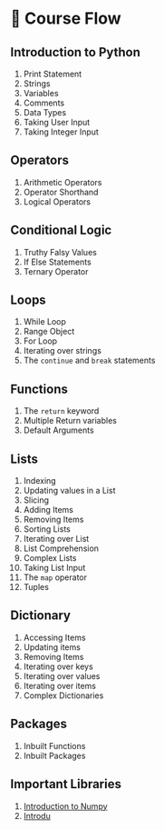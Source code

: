 # 🌊 Course Flow

## Introduction to Python
1. Print Statement
1. Strings
1. Variables
1. Comments
1. Data Types
1. Taking User Input
1. Taking Integer Input

## Operators
1. Arithmetic Operators
1. Operator Shorthand
1. Logical Operators

## Conditional Logic
1. Truthy Falsy Values 
1. If Else Statements
1. Ternary Operator 

## Loops
1. While Loop
1. Range Object
1. For Loop
1. Iterating over strings
1. The `continue` and `break` statements

## Functions
1. The `return` keyword
1. Multiple Return variables
1. Default Arguments

## Lists
1. Indexing
1. Updating values in a List
1. Slicing
1. Adding Items
1. Removing Items
1. Sorting Lists
1. Iterating over List
1. List Comprehension
1. Complex Lists
1. Taking List Input
1. The `map` operator
1. Tuples

## Dictionary
1. Accessing Items
1. Updating items
1. Removing Items
1. Iterating over keys
1. Iterating over values
1. Iterating over items
1. Complex Dictionaries

## Packages
1. Inbuilt Functions
1. Inbuilt Packages

## Important Libraries
1. [Introduction to Numpy](notebooks/numpy-tutorial/numpy-tutorial.ipynb)
1. [Introdu]()